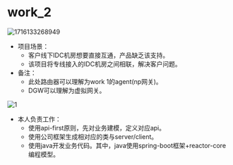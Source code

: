# work_2

![1716133268949](https://github.com/nieting1997/work_2/assets/90097659/5c3b2bfd-7a60-4078-9b54-0116c9490908)

* 项目场景：
  * 客户线下IDC机房想要直接互通，产品缺乏该支持。
  * 该项目将专线接入的IDC机房之间相联，解决客户问题。  
* 备注：
  * 此处路由器可以理解为work 1的agent(np网关)。
  * DGW可以理解为虚拟网关。
 
![1](https://github.com/nieting1997/work_2/assets/90097659/6a1f6964-0684-4707-aa81-784878f883a1)
* 本人负责工作：
  * 使用api-first原则，先对业务建模，定义对应api。
  * 使用公司框架生成相对应的类与server/client。
  * 使用java开发业务代码。其中，java使用spring-boot框架+reactor-core编程模型。
